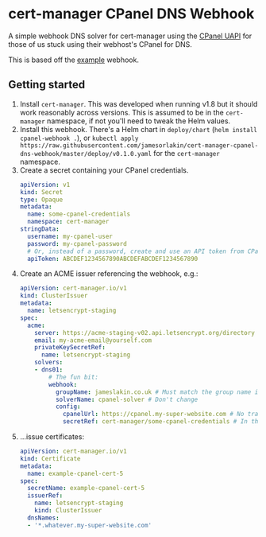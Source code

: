 # cert-manager CPanel DNS Webhook

A simple webhook DNS solver for cert-manager using the [CPanel UAPI](https://api.docs.cpanel.net/openapi/cpanel/operation/dns-mass_edit_zone/) for those of us stuck using their webhost's CPanel for DNS.

This is based off the [example](https://github.com/cert-manager/webhook-example) webhook.

## Getting started

1. Install `cert-manager`. This was developed when running v1.8 but it should work reasonably across versions. This is assumed to be in the `cert-manager` namespace, if not you'll need to tweak the Helm values.
2. Install this webhook. There's a Helm chart in `deploy/chart` (`helm install cpanel-webhook .`), or `kubectl apply https://raw.githubusercontent.com/jamesorlakin/cert-manager-cpanel-dns-webhook/master/deploy/v0.1.0.yaml` for the `cert-manager` namespace.
3. Create a secret containing your CPanel credentials.
    ```yaml
    apiVersion: v1
    kind: Secret
    type: Opaque
    metadata:
      name: some-cpanel-credentials
      namespace: cert-manager
    stringData:
      username: my-cpanel-user
      password: my-cpanel-password
      # Or, instead of a password, create and use an API token from CPanel's Security section:
      apiToken: ABCDEF1234567890ABCDEFABCDEF1234567890
    ```
4. Create an ACME issuer referencing the webhook, e.g.:
    ```yaml
    apiVersion: cert-manager.io/v1
    kind: ClusterIssuer
    metadata:
      name: letsencrypt-staging
    spec:
      acme:
        server: https://acme-staging-v02.api.letsencrypt.org/directory
        email: my-acme-email@yourself.com
        privateKeySecretRef:
          name: letsencrypt-staging
        solvers:
        - dns01:
            # The fun bit:
            webhook:
              groupName: jameslakin.co.uk # Must match the group name in the Helm chart (this is the default and shouldn't need changing to your own domain)
              solverName: cpanel-solver # Don't change
              config:
                cpanelUrl: https://cpanel.my-super-website.com # No trailing slash
                secretRef: cert-manager/some-cpanel-credentials # In the form namespace/secret-name
    ```
5. ...issue certificates:
    ```yaml
    apiVersion: cert-manager.io/v1
    kind: Certificate
    metadata:
      name: example-cpanel-cert-5
    spec:
      secretName: example-cpanel-cert-5
      issuerRef:
        name: letsencrypt-staging
        kind: ClusterIssuer
      dnsNames:
      - '*.whatever.my-super-website.com'
    ```
